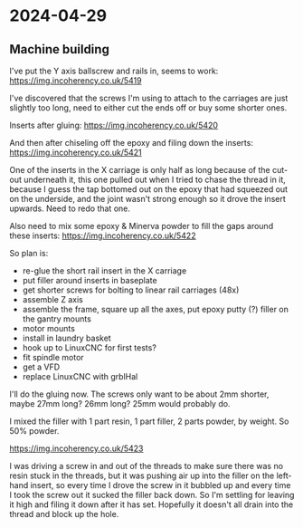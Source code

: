 # 2024-04-29

## Machine building

I've put the Y axis ballscrew and rails in, seems to work: https://img.incoherency.co.uk/5419

I've discovered that the screws I'm using to attach to the carriages are just slightly too long,
need to either cut the ends off or buy some shorter ones.

Inserts after gluing: https://img.incoherency.co.uk/5420

And then after chiseling off the epoxy and filing down the inserts: https://img.incoherency.co.uk/5421

One of the inserts in the X carriage is only half as long because of the cut-out underneath it, this one pulled out
when I tried to chase the thread in it, because I guess the tap bottomed out on the epoxy that had squeezed out on
the underside, and the joint wasn't strong enough so it drove the insert upwards. Need to redo that one.

Also need to mix some epoxy & Minerva powder to fill the gaps around these inserts: https://img.incoherency.co.uk/5422

So plan is:

 * re-glue the short rail insert in the X carriage
 * put filler around inserts in baseplate
 * get shorter screws for bolting to linear rail carriages (48x)
 * assemble Z axis
 * assemble the frame, square up all the axes, put epoxy putty (?) filler on the gantry mounts
 * motor mounts
 * install in laundry basket
 * hook up to LinuxCNC for first tests?
 * fit spindle motor
 * get a VFD
 * replace LinuxCNC with grblHal

I'll do the gluing now. The screws only want to be about 2mm shorter, maybe 27mm long? 26mm long? 25mm would probably
do.

I mixed the filler with 1 part resin, 1 part filler, 2 parts powder, by weight. So 50% powder.

https://img.incoherency.co.uk/5423

I was driving a screw in and out of the threads to make sure there was no resin stuck in the threads, but it was pushing
air up into the filler on the left-hand insert, so every time I drove the screw in it bubbled up and every time I took
the screw out it sucked the filler back down. So I'm settling for leaving it high and filing it down after it has set.
Hopefully it doesn't all drain into the thread and block up the hole.
